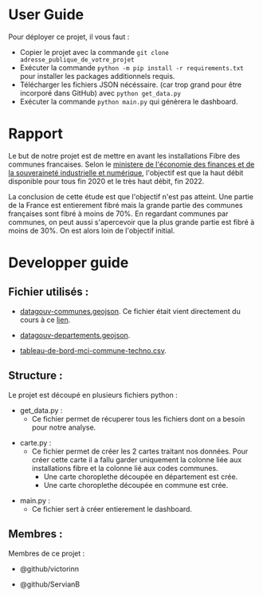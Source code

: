 # User Guide 
Pour déployer ce projet, il vous faut : 
- Copier le projet avec la commande ``` git clone adresse_publique_de_votre_projet ```
- Exécuter la commande ``` python -m pip install -r requirements.txt ``` pour installer les packages additionnels requis.
- Télécharger les fichiers JSON nécéssaire. (car trop grand pour être incorporé dans GitHub) avec ``` python get_data.py ```
- Exécuter la commande ``` python main.py ``` qui génèrera le dashboard. 
# Rapport
Le but de notre projet est de mettre en avant les installations Fibre des communes francaises. Selon le [ministere de l'économie des finances et de la souveraineté industrielle et numérique](https://www.economie.gouv.fr/cedef/date-deploiement-fibre-commune#:~:text=Les%20objectifs%20fix%C3%A9s%20par%20le,tous%20d'ici%20fin%202022.), l'objectif est que la haut débit disponible pour tous fin 2020 et le très haut débit, fin 2022.

La conclusion de cette étude est que l'objectif n'est pas atteint. Une partie de la France est entierement fibré mais la grande partie des communes françaises sont fibré à moins de 70%. 
En regardant communes par communes, on peut aussi s'apercevoir que la plus grande partie est fibré à moins de 30%. On est alors loin de l'objectif initial. 

# Developper guide
## Fichier utilisés : 
- [datagouv-communes.geojson](https://perso.esiee.fr/~courivad/python_advanced/_downloads/8578d763bdb7d7d0d1a7aaeb2e3b4814/datagouv-communes.geojson). Ce fichier était vient directement du cours à ce [lien](https://perso.esiee.fr/~courivad/python_advanced/chapters/02-geo.html).
* [datagouv-departements.geojson](https://france-geojson.gregoiredavid.fr/).
+ [tableau-de-bord-mci-commune-techno.csv](https://france-geojson.gregoiredavid.fr/).

## Structure :
Le projet est découpé en plusieurs fichiers python :
- get_data.py : 
    - Ce fichier permet de récuperer tous les fichiers dont on a besoin pour notre analyse.
* carte.py :
    * Ce fichier permet de créer les 2 cartes traitant nos données. Pour créer cette carte il a fallu garder uniquement la colonne liée aux installations fibre et la colonne lié aux codes communes. 
        * Une carte choroplethe découpée en département est crée.
        * Une carte choroplethe découpée en commune est crée.
+ main.py :
    + Ce fichier sert à créer entierement le dashboard.

## Membres :
Membres de ce projet : 
- @github/victorinn
+ @github/ServianB
